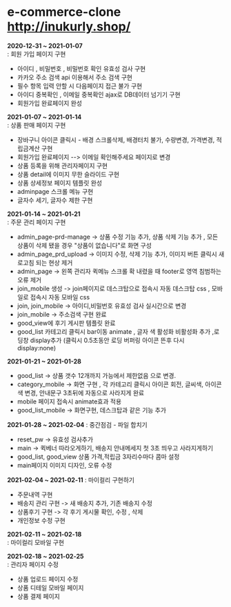 # e-commerce-clone      http://inukurly.shop/


**2020-12-31 ~ 2021-01-07**  
: 회원 가입 페이지 구현
- 아이디 , 비밀번호 , 비밀번호 확인 유효성 검사 구현
- 카카오 주소 검색 api 이용해서 주소 검색 구현 
- 필수 항목 입력 안할 시 다음페이지 접근 불가 구현
- 아이디 중복확인 , 이메일 중복확인 ajax로 DB데이터 넘기기 구현     
- 회원가입 완료페이지 완성


**2021-01-07 ~ 2021-01-14**   
: 상품 판매 페이지 구현     
- 장바구니 아이콘 클릭시 - 배경 스크롤삭제, 배경터치 불가, 수량변경, 가격변경, 적립금계산 구현
- 회원가입 완료페이지 --> 이메일 확인해주세요 페이지로 변경
- 상품 등록을 위해 관리자페이지 구현
- 상품 detail에 이미지 무한 슬라이드 구현
- 상품 상세정보 페이지 템플릿 완성
- adminpage 스크롤 메뉴 구현
- 글자수 세기, 글자수 제한 구현    


**2021-01-14 ~ 2021-01-21**         
: 주문 관리 페이지 구현
- admin_page-prd-manage -> 상품 수정 기능 추가, 상품 삭제 기능 추가 , 모든 상품이 삭제 됐을 경우 "상품이 없습니다"로 화면 구성   
- admin_page_prd_upload -> 이미지 수정, 삭제 기능 추가,  이미지 버튼 클릭시 새로고침 되는 현상 제거   
- admin_page -> 왼쪽 관리자 퀵메뉴 스크롤 확 내렸을 때 footer로 영역 침범하는 오류 제거
- join_mobile 생성 -> join페이지로 데스크탑으로 접속시 자동 데스크탑 css , 모바일로 접속시 자동 모바일 css
- join, join_mobile -> 아이디,비밀번호 유효성 검사 실시간으로 변경
- join_mobile -> 주소검색 구현 완료
- good_view에 후기 게시판 템플릿 완료
- good_list 카테고리 클릭시 bar이동 animate , 글자 색 활성화 비활성화 추가 ,로딩창 display추가 (클릭시 0.5초동안 로딩 버퍼링 아이콘 뜬후 다시 display:none)    


**2021-01-21 ~ 2021-01-28**

- good_list -> 상품 갯수 12개까지 가능에서 제한없음 으로 변경.
- category_mobile -> 화면 구현 , 각 카테고리 클릭시 아이콘 회전, 글씨색, 아이콘색 변경, 안내문구 3초뒤에 자동으로 사라지게 완료
- mobile 페이지 접속시 animate효과 적용
- good_list_mobile -> 화면구현, 데스크탑과 같은 기능 추가


**2021-01-28 ~ 2021-02-04**
: 중간점검 - 파일 합치기
- reset_pw -> 유효성 검사추가
- main -> 퀵베너 따라오게하기, 배송지 안내메세지 첫 3초 띄우고 사라지게하기
- good_list, good_view 상품 가격,적립금 3자리수마다 콤마 설정
- main페이지 이미지 디자인, 오류 수정


**2021-02-04 ~ 2021-02-11**
: 마이컬리 구현하기

- 주문내역 구현
- 배송지 관리 구현   -> 새 배송지 추가, 기존 배송지 수정 
- 상품후기 구현      -> 각 후기 게시물 확인, 수정 , 삭제 
- 개인정보 수정 구현    


**2021-02-11 ~ 2021-02-18**   
: 마이컬리 모바일 구현


**2021-02-18 ~ 2021-02-25**   
: 관리자 페이지 수정

- 상품 업로드 페이지 수정
- 상품 디테일 모바일 페이지
- 상품 결제 페이지 